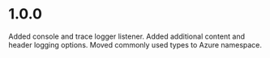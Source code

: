 # 1.0.0
Added console and trace logger listener.
Added additional content and header logging options.
Moved commonly used types to Azure namespace.